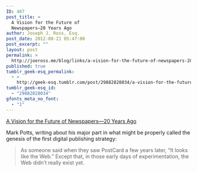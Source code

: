 ```yaml
---
ID: 487
post_title: >
  A Vision for the Future of
  Newspapers—20 Years Ago
author: Joseph J. Ross, Esq.
post_date: 2012-08-21 05:47:00
post_excerpt: ""
layout: post
permalink: >
  http://joeross.me/blog/links/a-vision-for-the-future-of-newspapers-20-years-ago/
published: true
tumblr_geek-esq_permalink:
  - >
    http://geek-esq.tumblr.com/post/29882828034/a-vision-for-the-future-of-newspapers-20-years-ago
tumblr_geek-esq_id:
  - "29882828034"
gfonts_meta_no_font:
  - "1"
---
```

<a href='http://recoveringjournalist.typepad.com/recovering_journalist/2012/08/a-vision-for-the-future-of-newspapersfrom-20-years-ago.html'>A Vision for the Future of Newspapers—20 Years Ago</a><div class="link_description"><p>Mark Potts, writing about his major part in what might be properly called the genesis of the first digital publishing strategy:</p>

<blockquote>
  <p>As someone said when they saw PostCard a few years later, &#8220;It looks like the Web.&#8221; Except that, in those early days of experimentation, the Web didn&#8217;t really exist yet.</p>
</blockquote></div>